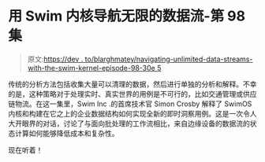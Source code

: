 # 用 Swim 内核导航无限的数据流-第 98 集

> 原文:[https://dev . to/blarghmatey/navigating-unlimited-data-streams-with-the-swim-kernel-episode-98-30e 5](https://dev.to/blarghmatey/navigating-boundless-data-streams-with-the-swim-kernel-episode-98-30e5)

传统的分析方法包括收集大量可以清理的数据，然后进行单独的分析和解释。不幸的是，这种策略对于处理实时、真实世界的用例是不可行的，比如交通管理或供应链物流。在这一集里，Swim Inc .的首席技术官 Simon Crosby 解释了 SwimOS 内核和构建在它之上的企业数据结构如何实现全新的即时洞察用例。这是一次令人大开眼界的对话，讨论了与面向批处理的工作流相比，来自边缘设备的数据流的状态计算如何能够降低成本和复杂性。

现在听着！
